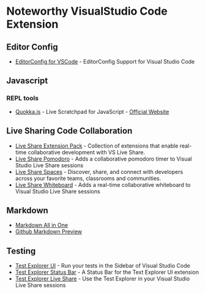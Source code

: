 # Noteworthy VisualStudio Code Extension

## Editor Config

* [EditorConfig for VSCode](https://marketplace.visualstudio.com/items?itemName=EditorConfig.EditorConfig) - EditorConfig Support for Visual Studio Code

## Javascript

### REPL tools

* [Quokka.js](https://marketplace.visualstudio.com/items?itemName=WallabyJS.quokka-vscode) - Live Scratchpad for JavaScript - [Official Website](https://quokkajs.com/)

## Live Sharing Code Collaboration

* [Live Share Extension Pack](https://marketplace.visualstudio.com/items?itemName=MS-vsliveshare.vsliveshare-pack) - Collection of extensions that enable real-time collaborative development with VS Live Share.
* [Live Share Pomodoro](https://marketplace.visualstudio.com/items?itemName=lostintangent.vsls-pomodoro) - Adds a collaborative pomodoro timer to Visual Studio Live Share sessions
* [Live Share Spaces](https://marketplace.visualstudio.com/items?itemName=vsls-contrib.spaces) - Discover, share, and connect with developers across your favorite teams, classrooms and communities.
* [Live Share Whiteboard](https://marketplace.visualstudio.com/items?itemName=lostintangent.vsls-whiteboard) - Adds a real-time collaborative whiteboard to Visual Studio Live Share sessions

## Markdown

* [Markdown All in One](https://marketplace.visualstudio.com/items?itemName=yzhang.markdown-all-in-one)
* [Github Markdown Preview](https://marketplace.visualstudio.com/items?itemName=bierner.github-markdown-preview)

## Testing

* [Test Explorer UI](https://marketplace.visualstudio.com/items?itemName=hbenl.vscode-test-explorer) - Run your tests in the Sidebar of Visual Studio Code
* [Test Explorer Status Bar](https://marketplace.visualstudio.com/items?itemName=connorshea.vscode-test-explorer-status-bar) - A Status Bar for the Text Explorer UI extension
* [Test Explorer Live Share](https://marketplace.visualstudio.com/items?itemName=hbenl.vscode-test-explorer-liveshare) - Use the Test Explorer in your Visual Studio Live Share sessions

